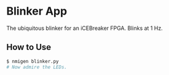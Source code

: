 # Blinker App

The ubiquitous blinker for an iCEBreaker FPGA.  Blinks at 1 Hz.

## How to Use

```sh
$ nmigen blinker.py
# Now admire the LEDs.
```
